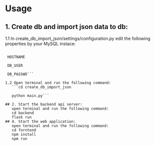 # Usage
## 1.  Create db and import json data to db:
1.1 In create_db_import_json/settings/configuration.py 
edit the following properties by your MySQL instace:

   ```DB_NAME
  
    HOSTNAME 
    
    DB_USER
    
    DB_PASSWD```

1.2 Open terminal and run the following command:
      ```cd create_db_import_json
      
      python main.py```
      
## 2. Start the backend api server:
      open terminal and run the following command:
      cd backend
      flask run
## 4. Start the web application:
      open terminal and run the following command:
      cd forntend
      npm install
      npm run
       
